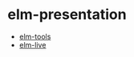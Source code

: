 # elm-presentation

- [elm-tools](https://elm-tooling.github.io/elm-tooling-cli/)
- [elm-live](https://www.elm-live.com/)